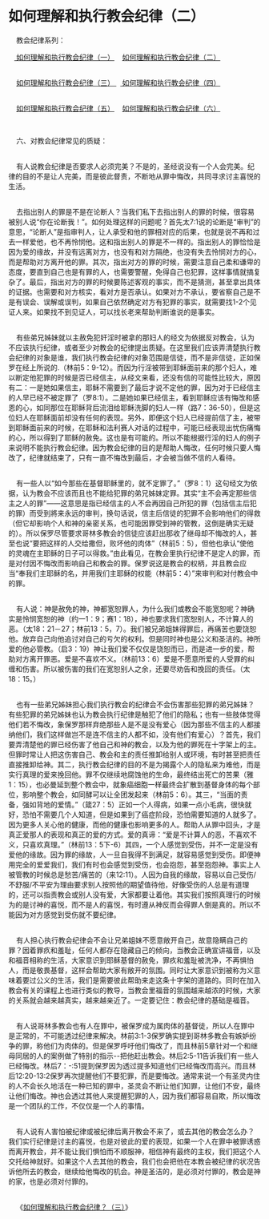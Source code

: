 # 如何理解和执行教会纪律（二）



<p>&nbsp; &nbsp; 教会纪律系列：</p>

<p>&nbsp; &nbsp;<a href="/node/12550"> 如何理解和执行教会纪律（一）</a>&nbsp;&nbsp; &nbsp;<a href="/node/12551">如何理解和执行教会纪律（二）</a></p>

<p><br />
&nbsp; &nbsp; <a href="/node/12892">如何理解和执行教会纪律（三）&nbsp;</a>&nbsp; <a href="/node/12552">&nbsp;如何理解和执行教会纪律（四）</a></p>

<p><br />
&nbsp; &nbsp;&nbsp;<a href="/node/12553">如何理解和执行教会纪律（五）</a>&nbsp;&nbsp; &nbsp;<a href="/node/12893">如何理解和执行教会纪律（六）</a></p>

<p>&nbsp;</p>

<p>&nbsp; &nbsp; 六、对教会纪律常见的质疑：</p>

<p><br />
&nbsp;&nbsp; &nbsp;有人说教会纪律是否要求人必须完美？不是的，圣经说没有一个人会完美。纪律的目的不是让人完美，而是彼此督责，不断地从罪中悔改，共同寻求讨主喜悦的生活。</p>

<p><br />
&nbsp;&nbsp; &nbsp;去指出别人的罪是不是在论断人？当我们私下去指出别人的罪的时候，很容易被别人说“你在论断我！”。如何处理这样的问题呢？首先太7:1说的论断是“审判”的意思，“论断人”是指审判人，让人承受和他的罪相对应的后果，也就是说不再和过去一样爱他，也不再怜悯他。这和指出别人的罪是不一样的。指出别人的罪恰恰是因为爱的缘故，并没有远离对方，也没有和对方隔绝，也没有失去怜悯对方的心，而是帮助对方离开他的罪。其次，指出对方的罪的时候，需要注意自己柔和谦卑的态度，要直到自己也是有罪的人，也需要警醒，免得自己也犯罪，这样事情就搞复杂了。最后，指出对方的罪的时候要陈述客观的事实，而不是猜测，甚至拿出具体的证据。也需要和对方核实，看对方是否承认。如果对方不承认，要省察自己是不是有误会、误解或误判，如果自己依然确定对方有犯罪的事实，就需要找1-2个见证人来。如果找不到见证人，可以找长老来帮助判断谁说的是事实。</p>

<p><br />
&nbsp;&nbsp; &nbsp;有些弟兄姊妹就以主赦免犯奸淫时被拿的那妇人的经文为依据反对教会，认为不应该执行纪律，或者至少对教会的纪律提出质疑。在这里我们应该弄清楚执行教会纪律的对象是谁，我们执行教会纪律的对象范围是信徒，而不是非信徒，正如保罗在经上所说的.（林前5：9-12）。而因为行淫被带到耶稣面前来的那个妇人，难以断定他犯罪的时候是否已经信主，从经文来看，还没有信的可能性比较大，原因有二：一是她如果信主，耶稣不需要到了最后才说不定他的罪，因为对于已经信主的人早已经不被定罪了（罗8:1）。二是她如果已经信主，看到耶稣应该有悔改和感恩的心，如同那位在耶稣背后流泪给耶稣洗脚的妇人一样（路7：36-50），但是这位妇人在耶稣面前却没有任何的表现。另外，即便这个妇人已经提前信了主，被带到耶稣面前来的时候，在耶稣和法利赛人对话的过程中，可能已经表现出忧伤痛悔的心，所以得到了耶稣的赦免。这也是有可能的。所以不能根据行淫的妇人的例子来说明不能执行教会纪律。因为教会纪律的目的是帮助人悔改，任何时候只要人悔改了，纪律就结束了，只有一直不悔改到最后，才会被当做不信的人看待。</p>

<p><br />
&nbsp;&nbsp; &nbsp;有一些人以“如今那些在基督耶稣里的，就不定罪了。”（罗8：1）这句经文为依据，认为教会不应该而且也不能给犯罪的弟兄姊妹定罪。其实“主不会再定那些信主之人的罪”——这意思是指已经信主的人不会再因自己所犯的罪（包括信主后犯的罪）而受到將来永远的审判，换句话说，信主后信徒的犯罪不会影响他们的得救（但它却影响个人和神的亲密关系，也可能因罪受到神的管教，这倒是确实无疑的）。所以保罗尽管要求哥林多教会的信徒应该赶出那收了继母却不悔改的人，甚至也说“要把这样的人交给撒但，败坏他的肉体”（林前5：5），但他也承认“使他的灵魂在主耶稣的日子可以得救。”由此看见，在教会里执行纪律不是定人的罪，而是对付因不悔改而影响自己和教会的罪。保罗说这是教会的权柄，并且教会应当“奉我们主耶稣的名，并用我们主耶稣的权能（林前5：4）”来审判和对付教会中的罪。</p>

<p><br />
&nbsp;&nbsp; &nbsp;有人说：神是赦免的神，神都宽恕罪人，为什么我们或教会不能宽恕呢？神确实是怜悯宽恕的神（约一1：9；赛1：18），神也要求我们宽恕别人，不计算人的恶。（太18：21－27；林前13：5，7）。我们被兄弟姐妹得罪后，再痛苦也要饶恕他。放弃自己向他追讨对自己的亏欠的权利。但是同时神也是公义和圣洁的。神所爱的他必管教。（启3：19）神让我们爱不仅仅是饶恕而已，而是进一步的爱，帮助对方离开罪恶。爱是不喜欢不义。（林前13：6）爱是不愿意所爱的人受罪的纠缠和伤害。所以被伤害的我们在宽恕别人之余，还要尽劝告和挽回的责任。（太18：15。）</p>

<p><br />
&nbsp;&nbsp; &nbsp;也有一些弟兄姊妹担心我们执行教会的纪律会不会伤害那些犯罪的弟兄姊妹？有些犯罪的弟兄姊妹也认为教会执行纪律是触犯了他们的隐私；也有一些肢体觉得他们若不悔改，象保罗那样弃绝那些人是不是没有爱心（因为那些不信主的人都接纳他们，我们这样做岂不是连不信主的人都不如，没有他们有爱心）？首先，我们要弄清楚他的罪已经伤害了他自己和神的教会，以及为他的罪死在十字架上的主。但罪时常让人把这伤害自己、教会和主的责任推卸给别人或环境，有时甚至把责任直接推卸给神。其二，执行教会纪律的目的不是为揭露个人的隐私来为难他，而是实行真理的爱来挽回他。罪不仅继续地腐蚀他的生命，最终结出死亡的苦果（雅1：15），也必曼延到整个教会中，就象癌细胞一样最终会扩散到基督身体的每个部位，影响整个教会，如同酵可以让全团发起来（林前5：6）。其三，“当面的责备，强如背地的爱情。”（箴27：5）正如一个人得病，如果一点小毛病，很快就好，恐怕不需要几个人知道，但是如果到了癌症阶段，恐怕需要知道的人就多了。因为更多人关心他的健康，而他的健康也影响更多的人。帮助人从罪中回头，才是真正爱那人的表现和真正的爱的方式。爱的真谛：“爱是不计算人的恶，不喜欢不义，只喜欢真理。”（林前13：5下-6）其四，一个人感觉到受伤，并不一定是没有爱他的缘故。因为罪的缘故，人一旦自我得不到满足，就容易感觉到受伤。即便神用完全的爱爱我们，我们有时也会感觉到受伤，也会抱怨，甚至抱怨神。事实上人被管教的时候总是愁苦/痛苦的（来12:11）。人因为自我的缘故，容易以自己受伤/不舒服/不平安为理由要求别人按照他的期望值待他，好像受伤的人总是有道理的，还可以指责教会或别人没有爱，大家都要让着他。其实我们按照真理行的时候为的是讨神的喜悦，而不是人的喜悦，有时遵从神反而会得罪人倒是真的。所以不能因为对方感觉到受伤就不要纪律。</p>

<p><br />
&nbsp;&nbsp; &nbsp;有人担心执行教会纪律会不会让兄弟姐妹不愿意敞开自己，故意隐瞒自己的罪？因着罪疚和羞耻，任何人都存在隐藏自己的倾向，当教会正确宣讲福音，以及和福音相称的生活，大家意识到耶稣基督的赦免，罪疚和羞耻被洗净，不再惧怕人，而是敬畏基督，这样会帮助大家有敞开的氛围。同时让大家意识到被称为义意味着要过公义的生活，我们是需要彼此帮助来走这条十字架的道路的。同时在加入教会有关的课程上也进行类似的教导，当教会里福音的氛围越来越浓的时候，大家的关系就会越来越真实，越来越亲近了。一定要记住：教会纪律的基础是福音。</p>

<p><br />
&nbsp;&nbsp; &nbsp;有人说哥林多教会也有人在罪中，被保罗成为属肉体的基督徒，所以人在罪中是正常的，不可能透过纪律来解决。林前3:1-3保罗确实提到哥林多教会有嫉妒纷争的罪，称他们为肉体的。但是保罗呼吁他们悔改了，而且林前5章针对一个和继母同居的人的案例做了特别的指示--把他赶出教会。林后2:5-11告诉我们有一些人已经悔改。林后7：-:51提到保罗因为透过提多知道他们已经悔改而高兴。而且林后12:20-13:2保罗再次提醒他们不要犯罪，而是要悔改。通常来说一个有圣灵内住的人不会长久地活在一种已知的罪中，圣灵会不断让他们知罪，让他们不安，最终让他们悔改。神也会透过其他人来提醒犯罪的人，因为我们都容易自欺，所以悔改是一个团队的工作，不仅仅是一个人的事情。</p>

<p><br />
&nbsp;&nbsp; &nbsp;有人说有人害怕被纪律或被纪律后离开教会不来了，或去其他的教会怎么办？我们实行纪律是讨主的喜悦，也是对彼此的爱的表现，如果一个人在罪中被罪诱惑而离开教会，并不能让我们惧怕而不顺服神，相信神有最终的主权，我们把这个人交托给神就好。如果这个人去其他的教会，我们也会把他在本教会被纪律的状况告诉他所去的教会，继续给他悔改的机会。神是圣洁的，是必须对付罪的，教会是神的家，也是必须对付罪的。</p>

<p><br />
&nbsp;&nbsp; &nbsp;《<a href="/node/12892">如何理解和执行教会纪律？（三）</a>》</p>
